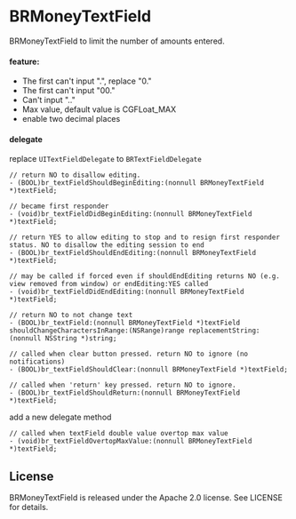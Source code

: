 # BRMoneyTextField
BRMoneyTextField to limit the number of amounts entered.

#### feature:
* The first can't input ".", replace "0."
* The first can't input "00."
* Can't input ".."
* Max value, default value is CGFLoat_MAX
* enable two decimal places

#### delegate 
replace `UITextFieldDelegate` to `BRTextFieldDelegate`

```
// return NO to disallow editing.
- (BOOL)br_textFieldShouldBeginEditing:(nonnull BRMoneyTextField *)textField;

// became first responder
- (void)br_textFieldDidBeginEditing:(nonnull BRMoneyTextField *)textField;

// return YES to allow editing to stop and to resign first responder status. NO to disallow the editing session to end
- (BOOL)br_textFieldShouldEndEditing:(nonnull BRMoneyTextField *)textField;

// may be called if forced even if shouldEndEditing returns NO (e.g. view removed from window) or endEditing:YES called
- (void)br_textFieldDidEndEditing:(nonnull BRMoneyTextField *)textField;

// return NO to not change text
- (BOOL)br_textField:(nonnull BRMoneyTextField *)textField shouldChangeCharactersInRange:(NSRange)range replacementString:(nonnull NSString *)string;

// called when clear button pressed. return NO to ignore (no notifications)
- (BOOL)br_textFieldShouldClear:(nonnull BRMoneyTextField *)textField;

// called when 'return' key pressed. return NO to ignore.
- (BOOL)br_textFieldShouldReturn:(nonnull BRMoneyTextField *)textField;
```

add a new delegate method

```
// called when textField double value overtop max value
- (void)br_textFieldOvertopMaxValue:(nonnull BRMoneyTextField *)textField;
```

## License

BRMoneyTextField is released under the Apache 2.0 license. See LICENSE for details.
